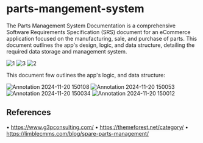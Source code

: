 # parts-mangement-system
The Parts Management System Documentation is a comprehensive Software Requirements Specification (SRS) document for an eCommerce application focused on the manufacturing, sale, and purchase of parts. This document outlines the app's design, logic, and data structure, detailing the required data storage and management system.

![1](https://github.com/user-attachments/assets/2fdf14c2-72a2-4860-8898-87d4e22efbd7) ![3](https://github.com/user-attachments/assets/7376b964-005c-4e7d-b820-4942bff07050) ![2](https://github.com/user-attachments/assets/9a6ebe46-0cb9-4635-8eb8-c00a72150d27)

This document few outlines the app's logic, and data structure:

![Annotation 2024-11-20 150108](https://github.com/user-attachments/assets/f2ed2f23-9400-43b6-a87e-5f7806389f46)
![Annotation 2024-11-20 150053](https://github.com/user-attachments/assets/96436836-4b9b-4f8e-bbaf-169129fe6cea)
![Annotation 2024-11-20 150034](https://github.com/user-attachments/assets/84d4bb99-bc19-4121-ac96-c505ba53c23a)
![Annotation 2024-11-20 150012](https://github.com/user-attachments/assets/0de4c32a-d58a-476c-9972-dbf48b110cb7)


## References

•	https://www.g3pconsulting.com/ 
•	https://themeforest.net/category/
•	https://limblecmms.com/blog/spare-parts-management/


